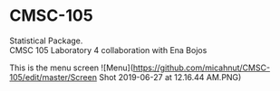 # CMSC-105
Statistical Package. <br/>
CMSC 105 Laboratory 4 collaboration with Ena Bojos <br/>

This is the menu screen
![Menu](https://github.com/micahnut/CMSC-105/edit/master/Screen Shot 2019-06-27 at 12.16.44 AM.PNG)
